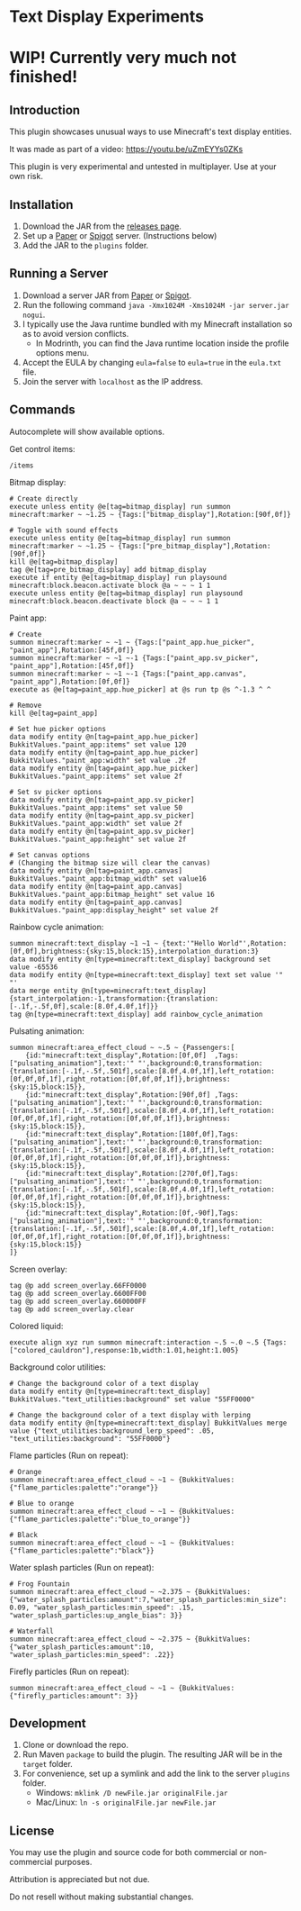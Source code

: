 # Text Display Experiments
# WIP! Currently very much not finished!
## Introduction
This plugin showcases unusual ways to use Minecraft's text display entities.

It was made as part of a video: https://youtu.be/uZmEYYs0ZKs

This plugin is very experimental and untested in multiplayer. Use at your own risk.



## Installation
1. Download the JAR from the [releases page](https://github.com/TheCymaera/minecraft-text-display-experiments/releases/).
2. Set up a [Paper](https://papermc.io/downloads) or [Spigot](https://getbukkit.org/download/spigot) server. (Instructions below)
3. Add the JAR to the `plugins` folder.
<!--4. Download the world folder from [Planet Minecraft](https://www.planetminecraft.com/project/spider-garden/).-->
<!--5. Place the world folder in the server directory. Name it `world`.-->

## Running a Server
1. Download a server JAR from [Paper](https://papermc.io/downloads) or [Spigot](https://getbukkit.org/download/spigot).
2. Run the following command `java -Xmx1024M -Xms1024M -jar server.jar nogui`.
3. I typically use the Java runtime bundled with my Minecraft installation so as to avoid version conflicts.
   - In Modrinth, you can find the Java runtime location inside the profile options menu.
4. Accept the EULA by changing `eula=false` to `eula=true` in the `eula.txt` file.
5. Join the server with `localhost` as the IP address.


## Commands
Autocomplete will show available options.

Get control items:
```
/items
```

Bitmap display:
```
# Create directly
execute unless entity @e[tag=bitmap_display] run summon minecraft:marker ~ ~1.25 ~ {Tags:["bitmap_display"],Rotation:[90f,0f]}

# Toggle with sound effects
execute unless entity @e[tag=bitmap_display] run summon minecraft:marker ~ ~1.25 ~ {Tags:["pre_bitmap_display"],Rotation:[90f,0f]}
kill @e[tag=bitmap_display]
tag @e[tag=pre_bitmap_display] add bitmap_display
execute if entity @e[tag=bitmap_display] run playsound minecraft:block.beacon.activate block @a ~ ~ ~ 1 1
execute unless entity @e[tag=bitmap_display] run playsound minecraft:block.beacon.deactivate block @a ~ ~ ~ 1 1
```

Paint app:
```
# Create
summon minecraft:marker ~ ~1 ~ {Tags:["paint_app.hue_picker", "paint_app"],Rotation:[45f,0f]}
summon minecraft:marker ~ ~1 ~-1 {Tags:["paint_app.sv_picker", "paint_app"],Rotation:[45f,0f]}
summon minecraft:marker ~ ~1 ~-1 {Tags:["paint_app.canvas", "paint_app"],Rotation:[0f,0f]}
execute as @e[tag=paint_app.hue_picker] at @s run tp @s ^-1.3 ^ ^

# Remove
kill @e[tag=paint_app]

# Set hue picker options
data modify entity @n[tag=paint_app.hue_picker] BukkitValues."paint_app:items" set value 120
data modify entity @n[tag=paint_app.hue_picker] BukkitValues."paint_app:width" set value .2f
data modify entity @n[tag=paint_app.hue_picker] BukkitValues."paint_app:items" set value 2f

# Set sv picker options
data modify entity @n[tag=paint_app.sv_picker] BukkitValues."paint_app:items" set value 50
data modify entity @n[tag=paint_app.sv_picker] BukkitValues."paint_app:width" set value 2f
data modify entity @n[tag=paint_app.sv_picker] BukkitValues."paint_app:height" set value 2f

# Set canvas options
# (Changing the bitmap size will clear the canvas)
data modify entity @n[tag=paint_app.canvas] BukkitValues."paint_app:bitmap_width" set value16
data modify entity @n[tag=paint_app.canvas] BukkitValues."paint_app:bitmap_height" set value 16
data modify entity @n[tag=paint_app.canvas] BukkitValues."paint_app:display_height" set value 2f
```

Rainbow cycle animation:
```
summon minecraft:text_display ~1 ~1 ~ {text:'"Hello World"',Rotation:[0f,0f],brightness:{sky:15,block:15},interpolation_duration:3}
data modify entity @n[type=minecraft:text_display] background set value -65536
data modify entity @n[type=minecraft:text_display] text set value '" "'
data merge entity @n[type=minecraft:text_display] {start_interpolation:-1,transformation:{translation:[-.1f,-.5f,0f],scale:[8.0f,4.0f,1f]}}
tag @n[type=minecraft:text_display] add rainbow_cycle_animation
```

Pulsating animation:
```
summon minecraft:area_effect_cloud ~ ~.5 ~ {Passengers:[
    {id:"minecraft:text_display",Rotation:[0f,0f]  ,Tags:["pulsating_animation"],text:'" "',background:0,transformation:{translation:[-.1f,-.5f,.501f],scale:[8.0f,4.0f,1f],left_rotation:[0f,0f,0f,1f],right_rotation:[0f,0f,0f,1f]},brightness:{sky:15,block:15}},
    {id:"minecraft:text_display",Rotation:[90f,0f] ,Tags:["pulsating_animation"],text:'" "',background:0,transformation:{translation:[-.1f,-.5f,.501f],scale:[8.0f,4.0f,1f],left_rotation:[0f,0f,0f,1f],right_rotation:[0f,0f,0f,1f]},brightness:{sky:15,block:15}},
    {id:"minecraft:text_display",Rotation:[180f,0f],Tags:["pulsating_animation"],text:'" "',background:0,transformation:{translation:[-.1f,-.5f,.501f],scale:[8.0f,4.0f,1f],left_rotation:[0f,0f,0f,1f],right_rotation:[0f,0f,0f,1f]},brightness:{sky:15,block:15}},
    {id:"minecraft:text_display",Rotation:[270f,0f],Tags:["pulsating_animation"],text:'" "',background:0,transformation:{translation:[-.1f,-.5f,.501f],scale:[8.0f,4.0f,1f],left_rotation:[0f,0f,0f,1f],right_rotation:[0f,0f,0f,1f]},brightness:{sky:15,block:15}},
    {id:"minecraft:text_display",Rotation:[0f,-90f],Tags:["pulsating_animation"],text:'" "',background:0,transformation:{translation:[-.1f,-.5f,.501f],scale:[8.0f,4.0f,1f],left_rotation:[0f,0f,0f,1f],right_rotation:[0f,0f,0f,1f]},brightness:{sky:15,block:15}}
]}
```

Screen overlay:
```
tag @p add screen_overlay.66FF0000
tag @p add screen_overlay.6600FF00
tag @p add screen_overlay.660000FF
tag @p add screen_overlay.clear
```

Colored liquid:
```
execute align xyz run summon minecraft:interaction ~.5 ~.0 ~.5 {Tags:["colored_cauldron"],response:1b,width:1.01,height:1.005}
```

Background color utilities:
```
# Change the background color of a text display
data modify entity @n[type=minecraft:text_display] BukkitValues."text_utilities:background" set value "55FF0000"

# Change the background color of a text display with lerping
data modify entity @n[type=minecraft:text_display] BukkitValues merge value {"text_utilities:background_lerp_speed": .05, "text_utilities:background": "55FF0000"}
```

Flame particles (Run on repeat):
```
# Orange
summon minecraft:area_effect_cloud ~ ~1 ~ {BukkitValues:{"flame_particles:palette":"orange"}}

# Blue to orange
summon minecraft:area_effect_cloud ~ ~1 ~ {BukkitValues:{"flame_particles:palette":"blue_to_orange"}}

# Black
summon minecraft:area_effect_cloud ~ ~1 ~ {BukkitValues:{"flame_particles:palette":"black"}}
```

Water splash particles (Run on repeat):
```
# Frog Fountain
summon minecraft:area_effect_cloud ~ ~2.375 ~ {BukkitValues:{"water_splash_particles:amount":7,"water_splash_particles:min_size": 0.09, "water_splash_particles:min_speed": .15, "water_splash_particles:up_angle_bias": 3}} 

# Waterfall
summon minecraft:area_effect_cloud ~ ~2.375 ~ {BukkitValues:{"water_splash_particles:amount":10, "water_splash_particles:min_speed": .22}}
```

Firefly particles (Run on repeat):
```
summon minecraft:area_effect_cloud ~ ~1 ~ {BukkitValues:{"firefly_particles:amount": 3}}
```


## Development
1. Clone or download the repo.
2. Run Maven `package` to build the plugin. The resulting JAR will be in the `target` folder.
3. For convenience, set up a symlink and add the link to the server `plugins` folder.
   - Windows: `mklink /D newFile.jar originalFile.jar`
   - Mac/Linux: `ln -s originalFile.jar newFile.jar `

## License
You may use the plugin and source code for both commercial or non-commercial purposes.

Attribution is appreciated but not due.

Do not resell without making substantial changes.
